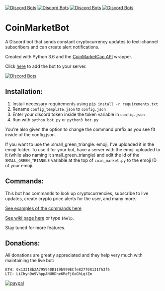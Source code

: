 [![Discord Bots](https://discordbots.org/api/widget/lib/353373501274456065.svg?noavatar=true)](https://discordbots.org/bot/353373501274456065)
[![Discord Bots](https://discordbots.org/api/widget/status/353373501274456065.svg?noavatar=true)](https://discordbots.org/bot/353373501274456065)
[![Discord Bots](https://discordbots.org/api/widget/servers/353373501274456065.svg?noavatar=true)](https://discordbots.org/bot/353373501274456065)
[![Discord Bots](https://discordbots.org/api/widget/upvotes/353373501274456065.svg?noavatar=true)](https://discordbots.org/bot/353373501274456065)
# CoinMarketBot
A Discord bot that sends constant cryptocurrency updates to text-channel subscribers and can create alert notifications.

Created with Python 3.6 and the [CoinMarketCap API](https://github.com/mrsmn/coinmarketcap-api) wrapper.

Click [here](https://discordapp.com/oauth2/authorize?client_id=353373501274456065&scope=bot&permissions=338944) to add the bot to your server.

[![Discord Bots](https://discordbots.org/api/widget/353373501274456065.svg)](https://discordbots.org/bot/353373501274456065)

## Installation:
1. Install necessary requirements using ```pip install -r requirements.txt```
2. Rename `config_template.json` to `config.json`
3. Enter your discord token inside the token variable in `config.json`
4. Run with ```python bot.py``` or ```python3 bot.py```

You're also given the option to change the command prefix as you see fit inside of the config.json.

If you want to use the :small_green_triangle: emoji, I've uploaded it in the emoji folder. To use it for your bot, have a server with the emoji uploaded to it (while also naming it small_green_triangle) and edit the id of the `SMALL_GREEN_TRIANGLE` variable at the top of `coin_market.py` to the emoji ID of your emoji.
## Commands:
This bot has commands to look up cryptocurrencies, subscribe to live updates, create crypto price alerts for the user, and many more.

[See examples of the commands here](https://github.com/kodycode/CoinMarketDiscordBot/wiki/Examples)

[See wiki page here](https://github.com/kodycode/CoinMarketDiscordBot/wiki/Command-Page) or type ```$help```.

Stay tuned for more features.

## Donations:
All donations are greatly appreciated and they help very much with maintaining the live bot:
```
ETH: 0x13318b2A795940D119b999ECfe827708131fA3f6
LTC: LiChyn9o9VhppANUHDhe6ReFjGoGhLqtZm
```

[![paypal](https://www.paypalobjects.com/en_US/i/btn/btn_donate_SM.gif)](https://www.paypal.com/cgi-bin/webscr?cmd=_s-xclick&hosted_button_id=XVWUDA7TZH2SU)
